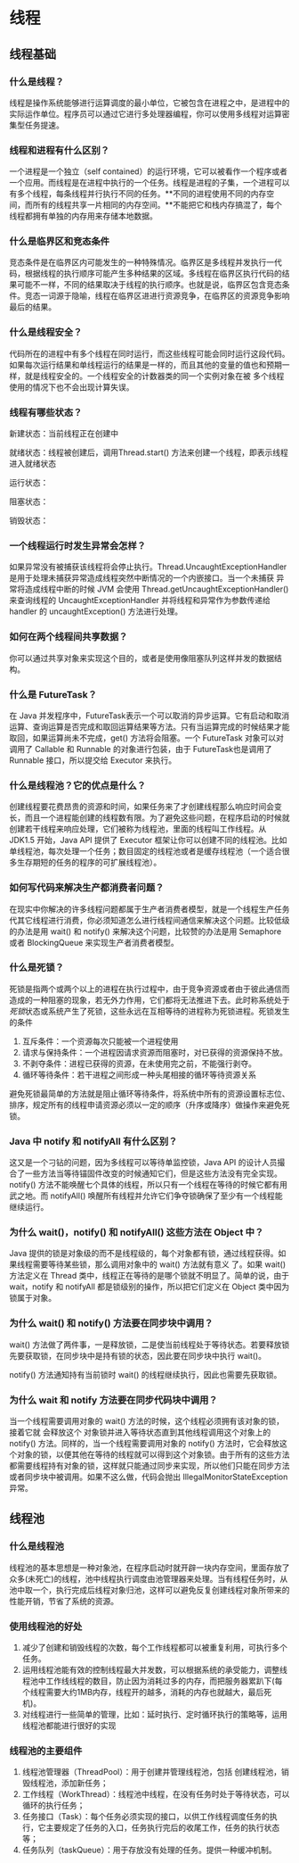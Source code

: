 # 线程

## 线程基础

### 什么是线程？

线程是操作系统能够进行运算调度的最小单位，它被包含在进程之中，是进程中的实际运作单位。程序员可以通过它进行多处理器编程，你可以使用多线程对运算密集型任务提速。

### 线程和进程有什么区别？

一个进程是一个独立（self contained）的运行环境，它可以被看作一个程序或者一个应用。而线程是在进程中执行的一个任务。线程是进程的子集，一个进程可以有多个线程，每条线程并行执行不同的任务。**不同的进程使用不同的内存空间，而所有的线程共享一片相同的内存空间。**不能把它和栈内存搞混了，每个线程都拥有单独的内存用来存储本地数据。

### 什么是临界区和竞态条件

竞态条件是在临界区内可能发生的一种特殊情况。临界区是多线程并发执行一代码，根据线程的执行顺序可能产生多种结果的区域。多线程在临界区执行代码的结果可能不一样，不同的结果取决于线程的执行顺序。也就是说，临界区包含竞态条件。竞态一词源于隐喻，线程在临界区进进行资源竞争，在临界区的资源竞争影响最后的结果。

### 什么是线程安全？

代码所在的进程中有多个线程在同时运行，而这些线程可能会同时运行这段代码。如果每次运行结果和单线程运行的结果是一样的，而且其他的变量的值也和预期一样，就是线程安全的。一个线程安全的计数器类的同一个实例对象在被 多个线程使用的情况下也不会出现计算失误。

### 线程有哪些状态？

新建状态：当前线程正在创建中

就绪状态：线程被创建后，调用Thread.start() 方法来创建一个线程，即表示线程进入就绪状态

运行状态：

阻塞状态：

销毁状态：



### 一个线程运行时发生异常会怎样？

如果异常没有被捕获该线程将会停止执行。Thread.UncaughtExceptionHandler 是用于处理未捕获异常造成线程突然中断情况的一个内嵌接口。当一个未捕获 异常将造成线程中断的时候 JVM 会使用 Thread.getUncaughtExceptionHandler() 来查询线程的 UncaughtExceptionHandler 并将线程和异常作为参数传递给 handler 的 uncaughtException() 方法进行处理。

### 如何在两个线程间共享数据？

你可以通过共享对象来实现这个目的，或者是使用像阻塞队列这样并发的数据结构。

### 什么是 FutureTask？

在 Java 并发程序中，FutureTask表示一个可以取消的异步运算。它有启动和取消运算、查询运算是否完成和取回运算结果等方法。只有当运算完成的时候结果才能取回，如果运算尚未不完成，get() 方法将会阻塞。一个 FutureTask 对象可以对调用了 Callable 和 Runnable 的对象进行包装，由于 FutureTask也是调用了 Runnable 接口，所以提交给 Executor 来执行。

### 什么是线程池？它的优点是什么？

创建线程要花费昂贵的资源和时间，如果任务来了才创建线程那么响应时间会变长，而且一个进程能创建的线程数有限。为了避免这些问题，在程序启动的时候就创建若干线程来响应处理，它们被称为线程池，里面的线程叫工作线程。从 JDK1.5 开始，Java API 提供了 Executor 框架让你可以创建不同的线程池。比如单线程池，每次处理一个任务；数目固定的线程池或者是缓存线程池（一个适合很多生存期短的任务的程序的可扩展线程池）。

### 如何写代码来解决生产都消费者问题？

在现实中你解决的许多线程问题都属于生产者消费者模型，就是一个线程生产任务代其它线程进行消费，你必须知道怎么进行线程间通信来解决这个问题。比较低级的办法是用 wait() 和 notify() 来解决这个问题，比较赞的办法是用 Semaphore 或者 BlockingQueue 来实现生产者消费者模型。

### 什么是死锁？

死锁是指两个或两个以上的进程在执行过程中，由于竞争资源或者由于彼此通信而造成的一种阻塞的现象，若无外力作用，它们都将无法推进下去。此时称系统处于*死锁*状态或系统产生了死锁，这些永远在互相等待的进程称为死锁进程。死锁发生的条件

1. 互斥条件：一个资源每次只能被一个进程使用
2. 请求与保持条件：一个进程因请求资源而阻塞时，对已获得的资源保持不放。
3. 不剥夺条件：进程已获得的资源，在未使用完之前，不能强行剥夺。
4. 循环等待条件：若干进程之间形成一种头尾相接的循环等待资源关系

避免死锁最简单的方法就是阻止循环等待条件，将系统中所有的资源设置标志位、排序，规定所有的线程申请资源必须以一定的顺序（升序或降序）做操作来避免死锁。

### Java 中 notify 和 notifyAll 有什么区别？

这又是一个刁钻的问题，因为多线程可以等待单监控锁，Java API 的设计人员撮合了一些方法当等待锚固件改变的时候通知它们，但是这些方法没有完全实现。notify() 方法不能唤醒七个具体的线程，所以只有一个线程在等待的时候它都有用武之地。而 notifyAll() 唤醒所有线程并允许它们争夺锁确保了至少有一个线程能继续运行。

### 为什么 wait()，notify() 和 notifyAll() 这些方法在 Object 中？

Java 提供的锁是对象级的而不是线程级的，每个对象都有锁，通过线程获得。如果线程需要等待某些锁，那么调用对象中的 wait() 方法就有意义 了。如果 wait() 方法定义在 Thread 类中，线程正在等待的是哪个锁就不明显了。简单的说，由于 wait，notify 和 notifyAll 都是锁级别的操作，所以把它们定义在 Object 类中因为锁属于对象。

### 为什么 wait() 和 notify() 方法要在同步块中调用？

wait() 方法做了两件事，一是释放锁，二是使当前线程处于等待状态。若要释放锁先要获取锁，在同步块中是持有锁的状态，因此要在同步块中执行 wait()。

notify() 方法通知持有当前锁时 wait() 的线程继续执行，因此也需要先获取锁。

### 为什么 wait 和 notify 方法要在同步代码块中调用？

当一个线程需要调用对象的 wait() 方法的时候，这个线程必须拥有该对象的锁，接着它就 会释放这个 对象锁并进入等待状态直到其他线程调用这个对象上的 notify() 方法。同样的，当一个线程需要调用对象的 notify() 方法时，它会释放这个对象的锁，以便其他在等待的线程就可以得到这个对象锁。由于所有的这些方法都需要线程持有对象的锁，这样就只能通过同步来实现，所以他们只能在同步方法或者同步块中被调用。如果不这么做，代码会抛出 IllegalMonitorStateException 异常。

## 线程池

### 什么是线程池

线程池的基本思想是一种对象池，在程序启动时就开辟一块内存空间，里面存放了众多(未死亡)的线程，池中线程执行调度由池管理器来处理。当有线程任务时，从池中取一个，执行完成后线程对象归池，这样可以避免反复创建线程对象所带来的性能开销，节省了系统的资源。

### 使用线程池的好处

1. 减少了创建和销毁线程的次数，每个工作线程都可以被重复利用，可执行多个任务。
2. 运用线程池能有效的控制线程最大并发数，可以根据系统的承受能力，调整线程池中工作线线程的数目，防止因为消耗过多的内存，而把服务器累趴下(每个线程需要大约1MB内存，线程开的越多，消耗的内存也就越大，最后死机)。
3. 对线程进行一些简单的管理，比如：延时执行、定时循环执行的策略等，运用线程池都能进行很好的实现

### 线程池的主要组件

1. 线程池管理器（ThreadPool）：用于创建并管理线程池，包括 创建线程池，销毁线程池，添加新任务；
2. 工作线程（WorkThread）：线程池中线程，在没有任务时处于等待状态，可以循环的执行任务；
3. 任务接口（Task）：每个任务必须实现的接口，以供工作线程调度任务的执行，它主要规定了任务的入口，任务执行完后的收尾工作，任务的执行状态等；
4. 任务队列（taskQueue）：用于存放没有处理的任务。提供一种缓冲机制。